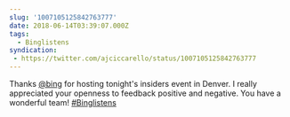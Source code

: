 ```yaml
---
slug: '1007105125842763777'
date: 2018-06-14T03:39:07.000Z
tags:
  - Binglistens
syndication:
 - https://twitter.com/ajciccarello/status/1007105125842763777
---
```


Thanks [@bing](https://twitter.com/bing) for hosting tonight's insiders event in Denver. I really appreciated your openness to feedback positive and negative. You have a wonderful team! [#Binglistens](/posts/tags/Binglistens)
